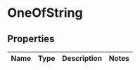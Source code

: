 

# OneOfString


## Properties

| Name | Type | Description | Notes |
|------------ | ------------- | ------------- | -------------|



